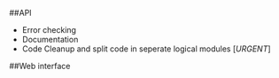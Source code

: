 ##API

* Error checking
* Documentation
* Code Cleanup and split code in seperate logical modules [*URGENT*]

##Web interface


